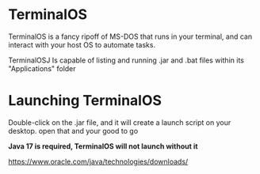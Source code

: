 # TerminalOS
TerminalOS is a fancy ripoff of MS-DOS that runs in your terminal, and can interact with your host OS to automate tasks.

TerminalOSJ Is capable of listing and running .jar and .bat files within its "Applications" folder

# Launching TerminalOS
Double-click on the .jar file, and it will create a launch script on your desktop. open that and your good to go

**Java 17 is required, TerminalOS will not launch without it**

https://www.oracle.com/java/technologies/downloads/
